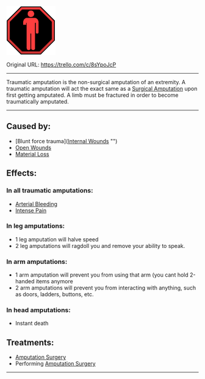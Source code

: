![tile049(1).png\|200](./Traumatic%20Amputation%20-%20Attachments/6718845db30472d958dd7b13.png)

Original URL: https://trello.com/c/8sYpoJcP

---

Traumatic amputation is the non-surgical amputation of an extremity. A traumatic amputation will act the exact same as a [Surgical Amputation](Surgical%20Amputation.md) upon first getting amputated. A limb must be fractured in order to become traumatically amputated.

---

## Caused by:

- [Blunt force trauma]([Internal Wounds](../Any%20bodypart/Internal%20Wounds.md) "‌")
- [Open Wounds](../Any%20bodypart/Open%20Wounds.md)
- [Material Loss](../Cybernetics%20Expansion%20(Needs%20images)/Material%20Loss.md)

## Effects:

### In all traumatic amputations:

- [Arterial Bleeding](Arterial%20Bleeding.md)
- [Intense Pain](../Symptoms/Intense%20Pain.md)

### In leg amputations:

- 1 leg amputation will halve speed
- 2 leg amputations will ragdoll you and remove your ability to speak.

### In arm amputations:

- 1 arm amputation will prevent you from using that arm (you cant hold 2-handed items anymore
- 2 arm amputations will prevent you from interacting with anything, such as doors, ladders, buttons, etc.

### In head amputations:

- Instant death

## Treatments:

- [Amputation Surgery](../Procedures/Amputation%20Surgery.md)
- Performing [Amputation Surgery](../Procedures/Amputation%20Surgery.md)

---

